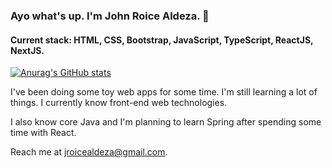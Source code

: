 ### Ayo what's up. I'm John Roice Aldeza. :boy:

#### Current stack: HTML, CSS, Bootstrap, JavaScript, TypeScript, ReactJS, NextJS. 

[![Anurag's GitHub stats](https://github-readme-stats.vercel.app/api?username=anuraghazra)](https://github.com/anuraghazra/github-readme-stats)

I've been doing some toy web apps for some time. I'm still learning a lot of things. I currently know front-end web technologies.

I also know core Java and I'm planning to learn Spring after spending some time with React.

Reach me at jroicealdeza@gmail.com.

<!---
roiceee/roiceee is a ✨ special ✨ repository because its `README.md` (this file) appears on your GitHub profile.
You can click the Preview link to take a look at your changes.
--->

